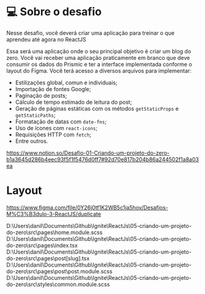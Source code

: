 # 💻 Sobre o desafio

Nesse desafio, você deverá criar uma aplicação para treinar o que aprendeu até agora no ReactJS

Essa será uma aplicação onde o seu principal objetivo é criar um blog do zero. Você vai receber uma aplicação praticamente em branco que deve consumir os dados do Prismic e ter a interface implementada conforme o layout do Figma. Você terá acesso a diversos arquivos para implementar:

- Estilizações global, comun e individuais;
- Importação de fontes Google;
- Paginação de posts;
- Cálculo de tempo estimado de leitura do post;
- Geração de páginas estáticas com os métodos `getStaticProps` e `getStaticPaths`;
- Formatação de datas com `date-fns`;
- Uso de ícones com `react-icons`;
- Requisições HTTP com `fetch`;
- Entre outros.

https://www.notion.so/Desafio-01-Criando-um-projeto-do-zero-b1a3645d286b4eec93f5f1f5476d0ff7#92d70e817b204b86a244502f1a8a03ea

# Layout

https://www.figma.com/file/0Y26j0tf1K2WB5c1ja5hov/Desafios-M%C3%B3dulo-3-ReactJS/duplicate

D:\Users\danil\Documents\Github\Ignite\ReactJs\05-criando-um-projeto-do-zero\src\pages\home.module.scss
D:\Users\danil\Documents\Github\Ignite\ReactJs\05-criando-um-projeto-do-zero\src\pages\index.tsx
D:\Users\danil\Documents\Github\Ignite\ReactJs\05-criando-um-projeto-do-zero\src\pages\post\[slug].tsx
D:\Users\danil\Documents\Github\Ignite\ReactJs\05-criando-um-projeto-do-zero\src\pages\post\post.module.scss
D:\Users\danil\Documents\Github\Ignite\ReactJs\05-criando-um-projeto-do-zero\src\styles\common.module.scss
